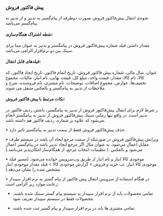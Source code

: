 ### پیش فاکتور فروش

نحوه‌ی انتقال پیش‌فاکتور فروش بصورت دوطرفه از پیام‌گستر به تدبیر و از تدبیر به پیام‌گستر می‌باشد.

#### نقطه اشتراک همگام‌سازی:

مقدار داشتن فیلد شماره پیش‌فاکتور فروش در پیامگستر و تدبیر به عنوان مبنا برای سینک بین دو نرم‌افزار الزامی می‌باشد.

#### فیلدهای قابل انتقال:

عنوان، سال مالی، شماره پیش فاکتور فروش، تاریخ اتمام فاکتور، تاریخ ایجاد فاکتور، کد کالا، نام کالا، مقدار، قیمت واحد، مبلغ کل، قیمت نهایی، نام انبار، مالیات، مجموع تخفیف‌ها، عوارض، مجموع اضافات، توضیحات، نام مشتری، نام فروشنده، شرح و ملاحظات از تدبیر به پیام‌گستر و بالعکس منتقل می شوند.

#### نکات مرتبط با پیش فاکتور فروش:

ر	شرط لازم برای انتقال پیش‌فاکتور فروش از تدبیر به پیامگستر، داشتن ردیف فاکتور در تدبیر است. در واقع تنها زمانی سینک پیش‌فاکتور فروش از تدبیر به پیامگستر انجام می‌شود که علاوه بر شماره، ردیف فاکتور هم داشته باشد.

•	حذف پیش‌فاکتور فروش فقط از سمت تدبیر به پیام‌گستر تاثیر دارد.

•	ویرایش پیش‌فاکتور فروش در صورتیکه از سمت مرجع ایجاد آن باشد در سیستم طرف مقابل اعمال می‌شود. به عنوان مثال اگر مرجع ایجاد تدبیر باشد در پیام‌گستر اعمال می‌شود و بالعکس. ( تنظیمات انتخاب مرجع، از همگام‌ساز امکان‌پذیر می‌باشد.)

•	موجودی کالا انبار و نام انبار از طریق وب‌سرویس خوانده می‌شود. (مسیر فیلد موجودی کالا انبار: تب خرید و فروش >  گزارش موجودی کالا >   فیلد مقدار موجودی انبار مشخص شده را نشان می‌دهد.)

•	در هنگام استفاده از سرویس انتقال پیش فاکتور از پیام گستر به نرم افزار سپیدار رعایت موارد زیر الزامی است:

-  تمامی محصولات بايد از نرم افزار سپیدار به سیستم پیام گستر سينک شده باشند. محصولات فقط در سيستم سپیدار تعریف شود. 

-  تمامی مشتری ها باید در نرم افزار سپیدار و پیام گستر ثبت شده باشند. 
